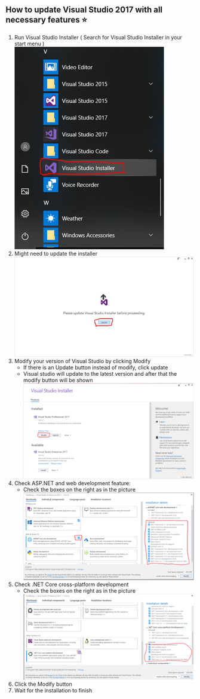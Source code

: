 ## How to update Visual Studio 2017 with all necessary features ⭐
1. Run Visual Studio Installer ( Search for Visual Studio Installer in your start menu )
![Visual Studio Installer](https://github.com/sedc-codecademy/sedc7-08-aspnetmvc/blob/master/g2/img/vs1.png?raw=true)
2. Might need to update the installer
![Update Installer](https://github.com/sedc-codecademy/sedc7-08-aspnetmvc/blob/master/g2/img/vs2.jpg?raw=true)
2. Modify your version of Visual Studio by clicking Modify
	* If there is an Update button instead of modify, click update
	* Visual studio will update to the latest version and after that the modify button will be shown
![Modify Installation](https://github.com/sedc-codecademy/sedc7-08-aspnetmvc/blob/master/g2/img/vs3.png?raw=true)
3. Check ASP.NET and web development feature:
	* Check the boxes on the right as in the picture
![Check all features](https://github.com/sedc-codecademy/sedc7-08-aspnetmvc/blob/master/g2/img/vs4.png?raw=true)
4. Check .NET Core cross-platform development
	* Check the boxes on the right as in the picture
![Check all features](https://github.com/sedc-codecademy/sedc7-08-aspnetmvc/blob/master/g2/img/vs5.png?raw=true)	
5. Click the Modify button
6. Wait for the installation to finish

